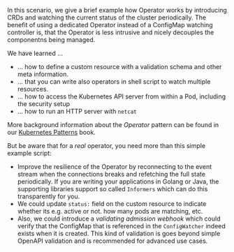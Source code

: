 In this scenario, we give a brief example how Operator works by introducing CRDs and watching the current status of the cluster periodically. The benefit of using a dedicated Operator instead of a ConfigMap watching controller is, that the Operator is less intrusive and nicely decouples the componentns being managed.

We have learned ...

* ... how to define a custom resource with a validation schema and other meta information.
* ... that you can write also operators in shell script to watch multiple resources.
* ... how to access the Kubernetes API server from within a Pod, including the security setup
* ... how to run an HTTP server with `netcat`

More background information about the _Operator_ pattern can be found in our  [Kubernetes Patterns](https://k8spatterns.io) book.

But be aware that for a *real* operator, you need more than this simple example script:

* Improve the resilience of the Operator by reconnecting to the event stream when the connections breaks and refetching the full state periodically. If you are writing your applications in Golang or Java, the supporting libraries support so called `Informers` which can do this transparently for you.
* We could update `status:` field on the custom resource to indicate whether its e.g. active or not. how many pods are matching, etc.
* Also, we could introduce a _validating admission webhook_ which could verify that the ConfigMap that is referenced in the `ConfigWatcher` indeed exists when it is created. This kind of validation is goes beyond simple OpenAPI validation and is recommended for advanced use cases.
